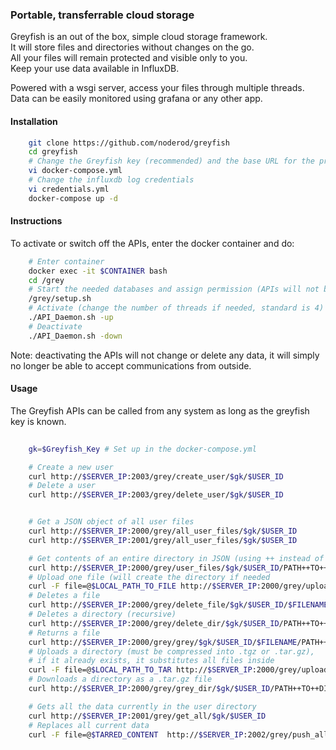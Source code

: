 ### Portable, transferrable cloud storage

Greyfish is an out of the box, simple cloud storage framework.  
It will store files and directories without changes on the go.  
All your files will remain protected and visible only to you.  
Keep your use data available in InfluxDB.

Powered with a wsgi server, access your files through multiple threads. 
Data can be easily monitored using grafana or any other app.




#### Installation  

```bash
	git clone https://github.com/noderod/greyfish
	cd greyfish
	# Change the Greyfish key (recommended) and the base URL for the project
	vi docker-compose.yml
	# Change the influxdb log credentials
	vi credentials.yml
	docker-compose up -d
```


#### Instructions  

To activate or switch off the APIs, enter the docker container and do:  

```bash
	# Enter container
	docker exec -it $CONTAINER bash
	cd /grey
	# Start the needed databases and assign permission (APIs will not be started)
	/grey/setup.sh
	# Activate (change the number of threads if needed, standard is 4)
	./API_Daemon.sh -up
	# Deactivate
	./API_Daemon.sh -down
```

Note: deactivating the APIs will not change or delete any data, it will simply no longer be able to accept communications from outside.


#### Usage 

The Greyfish APIs can be called from any system as long as the greyfish key is known.  


```bash
	
	gk=$Greyfish_Key # Set up in the docker-compose.yml

	# Create a new user
	curl http://$SERVER_IP:2003/grey/create_user/$gk/$USER_ID
	# Delete a user
	curl http://$SERVER_IP:2003/grey/delete_user/$gk/$USER_ID


	# Get a JSON object of all user files
	curl http://$SERVER_IP:2000/grey/all_user_files/$gk/$USER_ID
	curl http://$SERVER_IP:2001/grey/all_user_files/$gk/$USER_ID

	# Get contents of an entire directory in JSON (using ++ instead of / for paths)
	curl http://$SERVER_IP:2000/grey/user_files/$gk/$USER_ID/PATH++TO++DIR
	# Upload one file (will create the directory if needed
	curl -F file=@$LOCAL_PATH_TO_FILE http://$SERVER_IP:2000/grey/upload/$gk/$USER_ID/PATH++TO++DIR
	# Deletes a file
	curl http://$SERVER_IP:2000/grey/delete_file/$gk/$USER_ID/$FILENAME/PATH++TO++DIR
	# Deletes a directory (recursive)
	curl http://$SERVER_IP:2000/grey/delete_dir/$gk/$USER_ID/PATH++TO++DIR
	# Returns a file
	curl http://$SERVER_IP:2000/grey/grey/$gk/$USER_ID/$FILENAME/PATH++TO++DIR
	# Uploads a directory (must be compressed into .tgz or .tar.gz),
	# if it already exists, it substitutes all files inside
	curl -F file=@$LOCAL_PATH_TO_TAR http://$SERVER_IP:2000/grey/upload_dir/$gk/$USER_ID/PATH++TO++DIR
	# Downloads a directory as a .tar.gz file
	curl http://$SERVER_IP:2000/grey/grey_dir/$gk/$USER_ID/PATH++TO++DIR

	# Gets all the data currently in the user directory
	curl http://$SERVER_IP:2001/grey/get_all/$gk/$USER_ID
	# Replaces all current data
	curl -F file=@$TARRED_CONTENT  http://$SERVER_IP:2002/grey/push_all/$gk/$USER_ID

``` 

